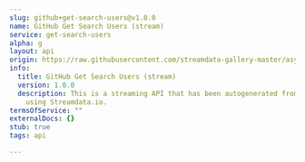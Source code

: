 ```yaml
---
slug: github+get-search-users@v1.0.0
name: GitHub Get Search Users (stream)
service: get-search-users
alpha: g
layout: api
origin: https://raw.githubusercontent.com/streamdata-gallery-master/asyncapi/master/_listings/github/github-get-search-users-stream-async.md
info:
  title: GitHub Get Search Users (stream)
  version: 1.0.0
  description: This is a streaming API that has been autogenerated from the GitHub
    using Streamdata.io.
termsOfService: ""
externalDocs: {}
stub: true
tags: api

---
```

